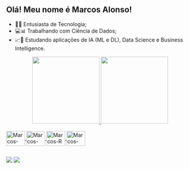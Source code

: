 ## Olá! Meu nome é Marcos Alonso! 


- 🚀🔐 Entusiasta de Tecnologia;
- 💻📊 Trabalhando com Ciência de Dados;
- 📈📕 Estudando aplicações de IA (ML e DL), Data Science e Business Intelligence.


<div align="center">
  <a href="https://alonsoguimaraesmarcos.github.io/">
  <img height="180em" src="https://github-readme-stats.vercel.app/api?username=alonsoguimaraesmarcos&show_icons=true&theme=merko&include_all_commits=true&count_private=true"/>
  <img height="180em" src="https://github-readme-stats.vercel.app/api/top-langs/?username=alonsoguimaraesmarcos&layout=compact&langs_count=7&theme=merko"/>
</div>
  
<div style="display: inline_block"><br>
  <img align="center" alt="Marcos-Jupyter" height="40" width="50" src="https://cdn.jsdelivr.net/gh/devicons/devicon/icons/jupyter/jupyter-original-wordmark.svg">
  <img align="center" alt="Marcos-Python" height="40" width="50" src="https://cdn.jsdelivr.net/gh/devicons/devicon/icons/python/python-original-wordmark.svg">
  <img align="center" alt="Marcos-R" height="40" width="50" src="https://cdn.jsdelivr.net/gh/devicons/devicon/icons/rstudio/rstudio-original.svg">
  <img align="center" alt="Marcos-SQL" height="40" width="50" src="https://cdn.jsdelivr.net/gh/devicons/devicon/icons/postgresql/postgresql-original-wordmark.svg">
</div>
  
##
 
<div> 

  <a href = "mailto:marcos.guimaraesalonso@gmail.com"><img src="https://img.shields.io/badge/-Gmail-%23333?style=for-the-badge&logo=gmail&logoColor=white" target="_blank"></a>
  <a href="https://www.linkedin.com/in/marcosalonso16/" target="_blank"><img src="https://img.shields.io/badge/-LinkedIn-%230077B5?style=for-the-badge&logo=linkedin&logoColor=white" target="_blank"></a> 
 

 
</div>
